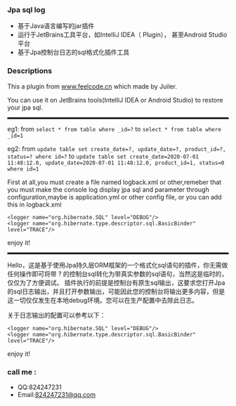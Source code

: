 ### Jpa sql log
* 基于Java语言编写的jar插件
* 运行于JetBrains工具平台，如IntelliJ IDEA（ Plugin）， 甚至Android Studio平台
* 基于Jpa控制台日志的sql格式化插件工具

### Descriptions
<p>This a plugin from <a href="http://www.feelcode.cn">www.feelcode.cn</a> which made by Juiler.</p>
<p>You can use it on JetBrains tools(IntelliJ IDEA or Android Studio) to restore your jpa sql.</p>
<hr style="border-bottom:3px double;">

eg1:  from ```select * from table where _id=?``` to ```select * from table where _id=1```

eg2:  from  ```update table set create_date=?, update_date=?, product_id=?, status=? where id=?``` to  ```update table set create_date=2020-07-01 11:48:12.0, update_date=2020-07-01 11:48:12.0, product_id=1, status=0 where id=1```

First at all,you must create a file named logback.xml or other,remeber that you must make the console log display jpa sql and parameter through configuration,maybe is application.yml or other config file, or you can add this in logback.xml</p>

```
<logger name="org.hibernate.SQL" level="DEBUG"/>
<logger name="org.hibernate.type.descriptor.sql.BasicBinder" level="TRACE"/>
```

enjoy it!
<hr style="border-bottom:3px double;">

Hello，这是基于使用Jpa持久层ORM框架的一个格式化sql语句的插件，你无需做任何操作即可将带 ? 的控制台sql转化为带真实参数的sql语句，当然这是临时的，仅仅为了方便调试。
插件执行的前提是控制台有原生sql输出，这要求您打开Jpa的sql日志输出，并且打开参数输出，可能因此您的控制台将输出更多内容，但是这一切仅仅发生在本地debug环境。您可以在生产配置中去除此日志。</p>
关于日志输出的配置可以参考以下：
```
<logger name="org.hibernate.SQL" level="DEBUG"/>
<logger name="org.hibernate.type.descriptor.sql.BasicBinder" level="TRACE"/>
```
enjoy it!  

### call me :
* QQ:824247231
* Email:824247231@qq.com
